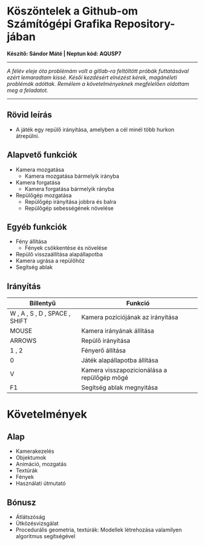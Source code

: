 Köszöntelek a Github-om Számítógépi Grafika Repository-jában
============================================================

**Készítő: Sándor Máté  | Neptun kód: AQUSP7**

-----------------------------------

*A félév eleje óta problémám volt a gitlab-ra feltöltött próbák futtatásával ezért lemaradtam kissé.
Késői kezdésért elnézést kérek, magánéleti problémák adóttak. Remélem a követelményeknek megfelelően oldottam meg a feladatot.*

-----------------------------------

## Rövid leírás
- A játék egy repülő irányítása, amelyben a cél minél több hurkon átrepülni.

## Alapvető funkciók
- Kamera mozgatása
  - Kamera mozgatása bármelyik irányba
- Kamera forgatása
  - Kamera forgatása bármelyik rányba
- Repülőgép mozgatása
  - Repülőgép irányítása jobbra és balra
  - Repülőgép sebességének növelése   
## Egyéb funkciók
- Fény állítása
  - Fények csökkentése és növelése
- Repülő visszaállítása alapállapotba
- Kamera ugrása a repülőhöz
- Segítség ablak
## Irányítás
| Billentyű  | Funkció |
| ------------- | ------------- |
| W , A , S , D , SPACE , SHIFT| Kamera pozíciójának az irányítása |
| MOUSE | Kamera irányának állítása |
| ARROWS | Repülő irányítása |
| 1 , 2  | Fényerő állítása |
| 0 | Játék alapállapotba állítása |
| V  | Kamera visszapozicionálása a repülőgép mögé |
| F1  | Segítség ablak megnyitása |

# Követelmények
## Alap
- Kamerakezelés
- Objektumok
- Animáció, mozgatás
- Textúrák
- Fények
- Használati útmutató
## Bónusz
- Átlátszóság
- Ütközésvizsgálat
- Procedurális geometria, textúrák: Modellek létrehozása valamilyen algoritmus segítségével
